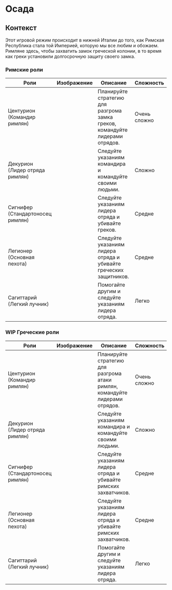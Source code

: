 # Осада
## Контекст

Этот игровой режим происходит в нижней Италии до того, как Римская Республика стала той Империей, которую мы все любим и обожаем. Римляне здесь, чтобы захватить замок греческой колонии, в то время как греки установили долгосрочную защиту своего замка.

### Римские роли

| Роли                            | Изображение | Описание                                                          | Сложность |
| -------------------------------- | ----- | -------------------------------------------------------------------- | ---------- |
| Центурион (Командир римлян)      |       | Планируйте стратегию для разгрома замка греков, командуйте лидерами отрядов. | Очень сложно  |
| Декурион (Лидер отряда римлян)    |       | Следуйте указаниям командира и командуйте своими людьми.                      | Сложно       |
| Сигнифер (Стандартоносец римлян) |       | Следуйте указаниям лидера отряда и убивайте греков.                    | Средне     |
| Легионер (Основная пехота)      |       | Следуйте указаниям лидера отряда и убивайте греческих защитников.           | Средне     |
| Сагиттарий (Легкий лучник)       |       | Помогайте другим и следуйте указаниям лидера отряда.                 | Легко       |

### WIP Греческие роли

| Роли                            | Изображение | Описание                                                               | Сложность |
| -------------------------------- | ----- | ------------------------------------------------------------------------- | ---------- |
| Центурион (Командир римлян)      |       | Планируйте стратегию для разгрома атаки римлян, командуйте лидерами отрядов. | Очень сложно  |
| Декурион (Лидер отряда римлян)    |       | Следуйте указаниям командира и командуйте своими людьми.                           | Сложно       |
| Сигнифер (Стандартоносец римлян) |       | Следуйте указаниям лидера отряда и убивайте римских захватчиков.                 | Средне     |
| Легионер (Основная пехота)      |       | Следуйте указаниям лидера отряда и убивайте римских захватчиков.                 | Средне     |
| Сагиттарий (Легкий лучник)       |       | Помогайте другим и следуйте указаниям лидера отряда.                      | Легко       |